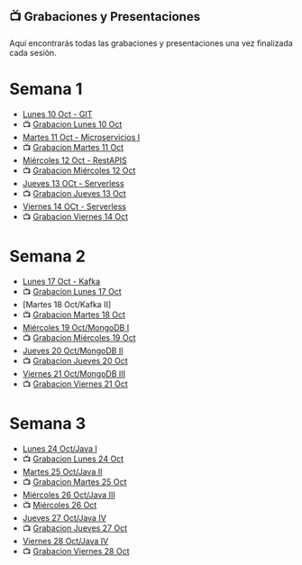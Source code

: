 ## 📺 Grabaciones y Presentaciones
Aquí encontrarás todas las grabaciones y presentaciones una vez finalizada cada sesión.

# Semana 1
- [Lunes 10 Oct - GIT](https://drive.google.com/file/d/1VhgSs2dKZWlTz3MEbAQ6GFFJp4LknQPZ/view?usp=sharing)
- 📺 [Grabacion Lunes 10 Oct](https://drive.google.com/file/d/12z-L5l5sW80OmnWfITIb6qXyTYvjDDe4/view?usp=sharing)
- [Martes 11 Oct - Microservicios I](https://drive.google.com/file/d/1otrS1w_XV17eOVrMZnNhppjwbQ-jpp_5/view?usp=sharing)
- 📺 [Grabacion Martes 11 Oct](https://drive.google.com/file/d/1rX8w7BC6l0BfXmiA5CGu2MWQ1reG9SQ5/view?usp=sharing)
- [Miércoles 12 Oct - RestAPIS](https://drive.google.com/file/d/1UShB87CX7QilLkVjVFFMIyTulcV2Kfav/view?usp=sharing)
- 📺 [Grabacion Miércoles 12 Oct](https://drive.google.com/file/d/11Ivq1W9qDGQteO6xieF65bntCbzQ38pC/view?usp=sharing)
- [Jueves 13 OCt - Serverless](https://drive.google.com/file/d/1kJTmItIBeuELIU8IkKukGOMcG-5-_6Qa/view?usp=sharing)
- 📺 [Grabacion Jueves 13 Oct](https://drive.google.com/file/d/1H-7we-UYQ7VDkvTKyYhj3LTAzX-RdB7E/view?usp=sharing)
- [Viernes 14 OCt - Serverless](https://drive.google.com/file/d/1kJTmItIBeuELIU8IkKukGOMcG-5-_6Qa/view?usp=sharing)
- 📺 [Grabacion Viernes 14 Oct](https://drive.google.com/file/d/1IK2GDakHa9pyTuFkSz6Q1nufgqnmJ-5l/view?usp=sharing)

# Semana 2
- [Lunes 17 Oct - Kafka](https://drive.google.com/file/d/1bnCAxnOfR3VPBx0gz_0sdHPvSG5MpuIr/view?usp=sharing)
- 📺 [Grabacion Lunes 17 Oct](https://drive.google.com/file/d/1u5IXK8yrF5wM-EyXxdG8ez7_r-nsBtu6/view?usp=sharing)
- [Martes 18 Oct/Kafka II]
- 📺 [Grabacion Martes 18 Oct](https://drive.google.com/file/d/1WAfMZu-HMzRtpEPgshFkg6XkQGs1sqDJ/view?usp=sharing)
- [Miércoles 19 Oct/MongoDB I](https://drive.google.com/file/d/19H5CklcerEasTz5cGfD3RktyFmU0_D7Y/view?usp=sharing)
- 📺 [Grabacion Miércoles 19 Oct](https://drive.google.com/file/d/1cHQlrgKU_BvX5-s-4ZBJVjkermDcMkBo/view?usp=sharing)
- [Jueves 20 Oct/MongoDB II](https://drive.google.com/file/d/1l4wRUh0VN6nyW94tvLjgnOP_AGn3FC6w/view?usp=sharing)
- 📺 [Grabacion Jueves 20 Oct](https://drive.google.com/file/d/1Ms7Z8Gr72zJydITX3_fsqIkhPoceAbYW/view?usp=sharing)
- [Viernes 21 Oct/MongoDB III](https://drive.google.com/file/d/16pyBU8U2FZlWD_ewOuuPZhKLus4OgJ0n/view?usp=sharing)
- 📺 [Grabacion Viernes 21 Oct](https://drive.google.com/file/d/1W_A843Un1BczbLYttvCWMOvzRrilPdww/view?usp=sharing)

# Semana 3
- [Lunes 24 Oct/Java I](https://drive.google.com/file/d/1lqaxAF_UlqB3BXpt0FTcFqhsTASXRMke/view?usp=sharing)
- 📺 [Grabacion Lunes 24 Oct]()
- [Martes 25 Oct/Java II](https://drive.google.com/file/d/10KYhGPCAw2ITzkNQ35WnNvNNxHme1HyG/view?usp=sharing)
- 📺 [Grabacion Martes 25 Oct]()
- [Miércoles 26 Oct/Java III](https://drive.google.com/file/d/1sdoIbvTALHk1tbPi4yEeC2QssF0w3sCf/view?usp=sharing)
- 📺 [Miércoles 26 Oct]()
- [Jueves 27 Oct/Java IV](https://drive.google.com/file/d/1Xw7N8B59ZgQlNTuSTLGSpS_x9-Sas9hF/view?usp=sharing)
- 📺 [Grabacion Jueves 27 Oct]()
-  [Viernes 28 Oct/Java IV]()
- 📺 [Grabacion Viernes 28 Oct]()


